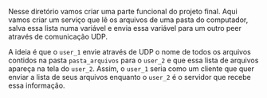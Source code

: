 Nesse diretório vamos criar uma parte funcional do projeto final. Aqui vamos criar um serviço que lê os arquivos de uma pasta do computador, salva essa lista numa variável e envia essa variável para um outro peer através de comunicação UDP.

A ideia é que o `user_1` envie através de UDP o nome de todos os arquivos contidos na pasta `pasta_arquivos` para o `user_2` e que essa lista de arquivos apareça na tela do `user_2`. Assim, o `user_1` seria como um cliente que quer enviar a lista de seus arquivos enquanto o `user_2` é o servidor que recebe essa informação.